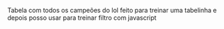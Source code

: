 Tabela com todos os campeões do lol 
feito para treinar uma tabelinha e depois posso usar para treinar filtro com javascript
